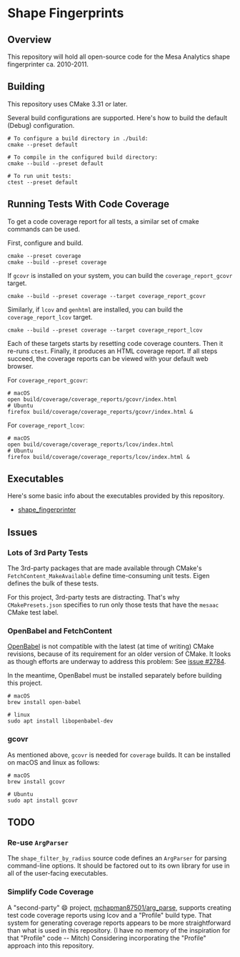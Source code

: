 # Shape Fingerprints

## Overview

This repository will hold all open-source code for the Mesa Analytics shape fingerprinter ca. 2010-2011.

## Building

This repository uses CMake 3.31 or later.

Several build configurations are supported. Here's how to build the default (Debug) configuration.

```shell
# To configure a build directory in ./build:
cmake --preset default

# To compile in the configured build directory:
cmake --build --preset default

# To run unit tests:
ctest --preset default
```

## Running Tests With Code Coverage

To get a code coverage report for all tests, a similar set of cmake commands can be used.

First, configure and build.

```shell
cmake --preset coverage
cmake --build --preset coverage
```

If `gcovr` is installed on your system, you can build the `coverage_report_gcovr` target.

```shell
cmake --build --preset coverage --target coverage_report_gcovr
```

Similarly, if `lcov` and `genhtml` are installed, you can build the `coverage_report_lcov` target.

```shell
cmake --build --preset coverage --target coverage_report_lcov
```

Each of these targets starts by resetting code coverage counters. Then it re-runs `ctest`. Finally, it produces an HTML coverage report. If all steps succeed, the coverage reports can be viewed with your default web browser.

For `coverage_report_gcovr`:

```shell
# macOS
open build/coverage/coverage_reports/gcovr/index.html
# Ubuntu
firefox build/coverage/coverage_reports/gcovr/index.html &
```

For `coverage_report_lcov`:

```shell
# macOS
open build/coverage/coverage_reports/lcov/index.html
# Ubuntu
firefox build/coverage/coverage_reports/lcov/index.html &
```

## Executables

Here's some basic info about the executables provided by this repository.

- [shape_fingerprinter](src/cli/shape_fingerprinter/doc/shape_fingerprinter.md)

## Issues

### Lots of 3rd Party Tests

The 3rd-party packages that are made available through CMake's `FetchContent_MakeAvailable` define time-consuming unit tests. Eigen defines the bulk of these tests.

For this project, 3rd-party tests are distracting. That's why `CMakePresets.json` specifies to run only those tests that have the `mesaac` CMake test label.

### OpenBabel and FetchContent

[OpenBabel](https://github.com/openbabel/openbabel) is not compatible with the latest (at time of writing) CMake revisions, because of its requirement for an older version of CMake. It looks as though efforts are underway to address this problem: See [issue #2784](https://github.com/openbabel/openbabel/pull/2784).

In the meantime, OpenBabel must be installed separately before building this project.

```shell
# macOS
brew install open-babel

# linux
sudo apt install libopenbabel-dev
```

### gcovr

As mentioned above, `gcovr` is needed for `coverage` builds. It can be installed on macOS and linux as follows:

```shell
# macOS
brew install gcovr

# Ubuntu
sudo apt install gcovr
```

## TODO

### Re-use `ArgParser`

The `shape_filter_by_radius` source code defines an `ArgParser` for parsing command-line options. It should be factored out to its own library for use in all of the user-facing executables.

### Simplify Code Coverage

A "second-party" :smile: project, [mchapman87501/arg_parse](https://github.com/mchapman87501/arg_parse), supports creating test code coverage reports using lcov and a "Profile" build type. That system for generating coverage reports appears to be more straightforward than what is used in this repository. (I have no memory of the inspiration for that "Profile" code -- Mitch) Considering incorporating the "Profile" approach into this repository.
